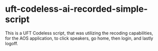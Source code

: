 # uft-codeless-ai-recorded-simple-script
This is a UFT Codeless script, that was utilizing the recoding capabilities, for the AOS application, to click speakers, go home, then login, and lastly logoff.
